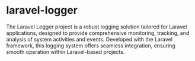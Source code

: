 # laravel-logger
The Laravel Logger project is a robust logging solution tailored for Laravel applications, designed to provide comprehensive monitoring, tracking, and analysis of system activities and events. Developed with the Laravel framework, this logging system offers seamless integration, ensuring smooth operation within Laravel-based projects.

